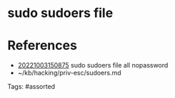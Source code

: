 # sudo sudoers file

# References
- [20221003150875](/zet/20221003150875/) sudo sudoers file all nopassword
- ~/kb/hacking/priv-esc/sudoers.md

Tags:
    #assorted

